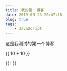 ```yaml
---
title: 我的第一博客
date: 2019-09-23 20:47:18
blog: true
tags:
    - JavaScript
---
```


这是我测试的第一个博客 

 {{ 10 + 10 }} 

<span v-for="i in 3">{{ i }} </span> 